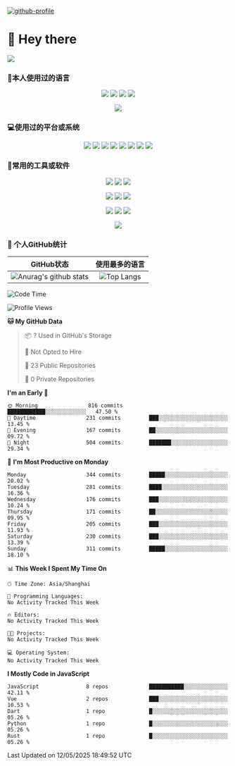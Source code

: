 [![github-profile](https://files.catbox.moe/y2j7f9.svg)](https://www.calligrapher.ai/)

# 👋 Hey there

![](https://count.getloli.com/get/@mijaclan?theme=rule34)


### 🧐本人使用过的语言

<p align="center">
	<img src="https://img.shields.io/badge/GO-1.15-00acd7?logo=Go&logoColor=00acd7"/>
	<img src="https://img.shields.io/badge/Java-8-e0161a?logo=Java&logoColor=e0161a"/>
	<img src="https://img.shields.io/badge/JavaScript-es6-efd81d?logo=JavaScript&logoColor=efd81d"/>
	<img src="https://img.shields.io/badge/Python-3.9-326c9c?logo=Python&logoColor=326c9c"/>
</p>
<p align="center">
    <img src="https://img.shields.io/badge/Shell-1.0-3e484a?logo=GNU%20Bash&logoColor=ffffff"/>
</p>

### 💻使用过的平台或系统

<p align="center">
<img src="https://img.shields.io/badge/Android--0?style=social&logo=Android&logoColor=3DDC84"/>
<img src="https://img.shields.io/badge/ios--0?style=social&logo=ios&logoColor=C0C0C0"/>
<img src="https://img.shields.io/badge/HarmonyOS--0?style=social&logo=HarmonyOS&logoColor=000001"/>
<img src="https://img.shields.io/badge/Windows10--0?style=social&logo=Windows&logoColor=0078D6"/>
<img src="https://img.shields.io/badge/macOS--0?style=social&logo=macOS&logoColor=e7e7e7"/>
<img src="https://img.shields.io/badge/Centos8--0?style=social&logo=Centos&logoColor=262577"/>
<img src="https://img.shields.io/badge/Ubuntu--0?style=social&logo=Ubuntu&logoColor=E95420"/>
<img src="https://img.shields.io/badge/Kali--0?style=social&logo=Kali%20Linux&logoColor=E95420"/>
</p>
<p align="center">

</p>

### 🔧常用的工具或软件

<p align="center">
<img src="https://img.shields.io/badge/Androidstudio-安卓开发-3DDC84?style=flat-square&logo=Android%20Studio&labelColor=ffffff&logoColor=3DDC84"/>
<img src="https://img.shields.io/badge/WebStorm-Vue&React开发-07c3f2?style=flat-square&logo=WebStorm&labelColor=ffffff&logoColor=000000"/>
<img src="https://img.shields.io/badge/PyCharm-Python开发-21d789?style=flat-square&logo=PyCharm&labelColor=ffffff&logoColor=000000"/>
</p>
<p align="center">
<img src="https://img.shields.io/badge/VsCode-软件开发-007ACC?style=flat-square&logo=Visual%20Studio%20Code&labelColor=ffffff&logoColor=007ACC"/>
<img src="https://img.shields.io/badge/MySQL-结构型数据库-4479A1?style=flat-square&logo=MySQL&labelColor=ffffff&logoColor=4479A1"/>
<img src="https://img.shields.io/badge/MongoDB-文档型数据库-47A248?style=flat-square&logo=MongoDB&labelColor=ffffff&logoColor=47A248"/>
</p>

<p align="center">
<img src="https://img.shields.io/badge/Chrome-浏览器-4285F4?style=flat-square&logo=Google%20Chrome&labelColor=ffffff&logoColor=4285F4"/>
<img src="https://img.shields.io/badge/Firefox-浏览器-20123A?style=flat-square&logo=Firefox%20Firefox&labelColor=ffffff&logoColor=20123A"/>
<img src="https://img.shields.io/badge/Edge-浏览器-0078D7?style=flat-square&logo=Microsoft%20Edge&labelColor=ffffff&logoColor=0078D7"/>
</p>

<p align="center">

<img src="https://img.shields.io/badge/Photoshop-P图工具-31A8FF?style=flat-square&logo=Adobe%20Photoshop&labelColor=ffffff&logoColor=31A8FF"/>

</p>


### 🥳 个人GitHub统计

|                          GitHub状态                          |                        使用最多的语言                        |
| :----------------------------------------------------------: | :----------------------------------------------------------: |
| ![Anurag's github stats](https://github-readme-stats.vercel.app/api?username=mijaclan) | ![Top Langs](https://github-readme-stats.vercel.app/api/top-langs/?username=mijaclan&&hide=tsql) |


<!--START_SECTION:waka-->
![Code Time](http://img.shields.io/badge/Code%20Time-708%20hrs%2033%20mins-blue)

![Profile Views](http://img.shields.io/badge/Profile%20Views-0-blue)

**🐱 My GitHub Data** 

> 📦 ? Used in GitHub's Storage 
 > 
> 🚫 Not Opted to Hire
 > 
> 📜 23 Public Repositories 
 > 
> 🔑 0 Private Repositories 
 > 
**I'm an Early 🐤** 

```text
🌞 Morning                816 commits         ████████████░░░░░░░░░░░░░   47.50 % 
🌆 Daytime                231 commits         ███░░░░░░░░░░░░░░░░░░░░░░   13.45 % 
🌃 Evening                167 commits         ██░░░░░░░░░░░░░░░░░░░░░░░   09.72 % 
🌙 Night                  504 commits         ███████░░░░░░░░░░░░░░░░░░   29.34 % 
```
📅 **I'm Most Productive on Monday** 

```text
Monday                   344 commits         █████░░░░░░░░░░░░░░░░░░░░   20.02 % 
Tuesday                  281 commits         ████░░░░░░░░░░░░░░░░░░░░░   16.36 % 
Wednesday                176 commits         ███░░░░░░░░░░░░░░░░░░░░░░   10.24 % 
Thursday                 171 commits         ██░░░░░░░░░░░░░░░░░░░░░░░   09.95 % 
Friday                   205 commits         ███░░░░░░░░░░░░░░░░░░░░░░   11.93 % 
Saturday                 230 commits         ███░░░░░░░░░░░░░░░░░░░░░░   13.39 % 
Sunday                   311 commits         █████░░░░░░░░░░░░░░░░░░░░   18.10 % 
```


📊 **This Week I Spent My Time On** 

```text
🕑︎ Time Zone: Asia/Shanghai

💬 Programming Languages: 
No Activity Tracked This Week

🔥 Editors: 
No Activity Tracked This Week

🐱‍💻 Projects: 
No Activity Tracked This Week

💻 Operating System: 
No Activity Tracked This Week
```

**I Mostly Code in JavaScript** 

```text
JavaScript               8 repos             ███████████░░░░░░░░░░░░░░   42.11 % 
Vue                      2 repos             ███░░░░░░░░░░░░░░░░░░░░░░   10.53 % 
Dart                     1 repo              █░░░░░░░░░░░░░░░░░░░░░░░░   05.26 % 
Python                   1 repo              █░░░░░░░░░░░░░░░░░░░░░░░░   05.26 % 
Rust                     1 repo              █░░░░░░░░░░░░░░░░░░░░░░░░   05.26 % 
```




 Last Updated on 12/05/2025 18:49:52 UTC
<!--END_SECTION:waka-->

